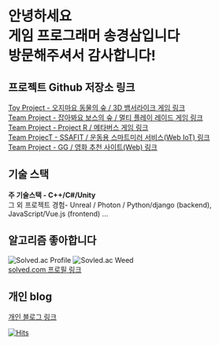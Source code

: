**안녕하세요<br/>
게임 프로그래머 송경삼입니다<br/>
방문해주셔서 감사합니다!**
===
**프로젝트 Github 저장소 링크**
---
[Toy Project - 오지마요 동물의 숲 / 3D 뱀서라이크 게임 링크](https://github.com/GyeongSam/DontComeAnimalCrossing)<br/>
[Team Project - 잡아봐요 보스의 숲 / 멀티 플레이 레이드 게임 링크](https://github.com/GyeongSam/LetsHuntBosssForest)<br/>
[Team Project - Project R / 메타버스 게임 링크](https://github.com/GyeongSam/ProjectR)<br/>
[Team ProjecT - SSAFIT / 운동용 스마트미러 서비스(Web IoT) 링크](https://github.com/GyeongSam/SSAFIT)<br/>
[Team Project - GG / 영화 추천 사이트(Web) 링크](https://github.com/SuGyoungIn/GG)<br/>

**기술 스택**
---
**주 기술스택 - C++/C#/Unity**<br/>
그 외 프로젝트 경험- Unreal / Photon / Python/django (backend), JavaScript/Vue.js (frontend) ... <br/>

**알고리즘 좋아합니다**
---
![Solved.ac Profile](http://mazassumnida.wtf/api/v2/generate_badge?boj=rud7tka)
![Sovled.ac Weed](https://mazandi.herokuapp.com/api?handle=rud7tka&theme=warm)
<br/>[solved.com 프로필 링크](https://solved.ac/profile/rud7tka)

**개인 blog**
---
[개인 블로그 링크](https://gs32.tistory.com/)


[![Hits](https://hits.seeyoufarm.com/api/count/incr/badge.svg?url=https%3A%2F%2Fgithub.com%2FGyeongSam&count_bg=%2379C83D&title_bg=%23555555&icon=&icon_color=%23E7E7E7&title=hits&edge_flat=false)](https://hits.seeyoufarm.com)
